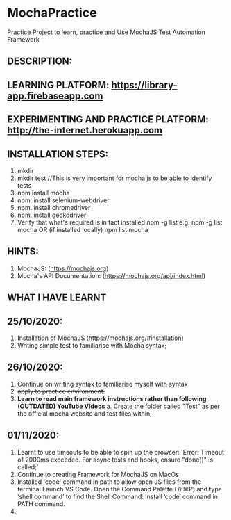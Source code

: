 # MochaPractice
Practice Project to learn, practice and Use MochaJS Test Automation Framework

## <b>DESCRIPTION:</b>


## <b>LEARNING PLATFORM: https://library-app.firebaseapp.com</b>
## <b>EXPERIMENTING AND PRACTICE PLATFORM: http://the-internet.herokuapp.com</b>


## <b>INSTALLATION STEPS:</b>
1. mkdir <project name>
2. mkdir test //This is very important for mocha js to be able to identify tests
3. npm install mocha
4. npm. install selenium-webdriver
5. npm. install chromedriver
6. npm. install geckodriver
7. Verify that what's required is in fact installed
    npm -g list <EXACT NAME OF THE NODE>
    e.g. npm -g list mocha
        OR  (if installed locally)
    npm list mocha


## <b>HINTS:</b>
1. MochaJS: (https://mochajs.org)
2. Mocha's API Documentation: (https://mochajs.org/api/index.html)

## <b>WHAT I HAVE LEARNT</b>

## <b>25/10/2020:</b>
1. Installation of MochaJS (https://mochajs.org/#installation)
2. Writing simple test to familiarise with Mocha syntax;

## <b>26/10/2020:</b>
1. Continue on writing syntax to familiarise myself with syntax
2. <del>apply to practice environment.</del>
3. <b>Learn to read main framework instructions rather than following (OUTDATED) YouTube Videos</b>
    a. Create the folder called "Test" as per the official mocha website and test files within;

## <b>01/11/2020:</b>
1. Learnt to use timeouts to be able to spin up the browser:
    'Error: Timeout of 2000ms exceeded. For async tests and hooks, ensure "done()" is called;'
2. Continue to creating Framework for MochaJS on MacOs
3. Installed 'code' command in path to allow open JS files from the terminal
    Launch VS Code.
    Open the Command Palette (⇧⌘P) and type ‘shell command’ to find the Shell Command: Install ‘code’ command in PATH command.
4. 
